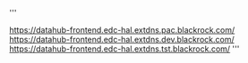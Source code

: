 '''

https://datahub-frontend.edc-hal.extdns.pac.blackrock.com/
https://datahub-frontend.edc-hal.extdns.dev.blackrock.com/
https://datahub-frontend.edc-hal.extdns.tst.blackrock.com/
'''

